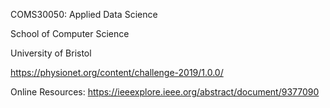 COMS30050: Applied Data Science

School of Computer Science

University of Bristol

https://physionet.org/content/challenge-2019/1.0.0/

Online Resources:
https://ieeexplore.ieee.org/abstract/document/9377090
